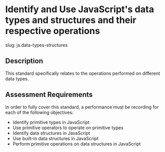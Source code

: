 
# Identify and Use JavaScript's data types and structures and their respective operations

slug: js.data-types-structures

## Description
This standard specifically relates to the operations performed on different data types.

## Assessment Requirements
In order to fully cover this standard, a performance must be recording for each of the following objectives:

- Identify primitive types in JavaScript
- Use primitive operators to operate on primitive types
- Identify data structures in JavaScript
- Use built-in data structures in JavaScript
- Perform primitive operations on data structures in JavaScript
